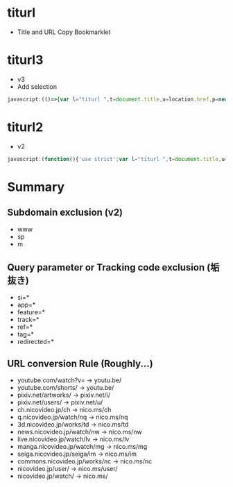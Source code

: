 # titurl

- Title and URL Copy Bookmarklet

# titurl3

- v3
- Add selection

```js
javascript:(()=>{var l="titurl ",t=document.title,u=location.href,p=new URL(u),h=p.host.split("."),f=["www","m","sp"],s=f.includes(h[0])?h[0]:"",h2=h.slice();if(s)h2.shift();var plain=h2.join("."),full=s?s+"."+plain:plain,m={"youtube.com/watch\\?v=":"youtu.be/","youtube.com/shorts/":"youtu.be/","pixiv.net/artworks/":"pixiv.net/i/","pixiv.net/users/":"pixiv.net/u/","ch.nicovideo.jp/ch":"nico.ms/ch","q.nicovideo.jp/watch/nq":"nico.ms/nq","3d.nicovideo.jp/works/td":"nico.ms/td","news.nicovideo.jp/watch/nw":"nico.ms/nw","live.nicovideo.jp/watch/lv":"nico.ms/lv","manga.nicovideo.jp/watch/mg":"nico.ms/mg","seiga.nicovideo.jp/seiga/im":"nico.ms/im","commons.nicovideo.jp/works/nc":"nico.ms/nc","nicovideo.jp/user/":"nico.ms/user/","nicovideo.jp/watch/":"nico.ms/"};var needConfirm=!!s;for(var x in m){if(new RegExp(x).test(u)){needConfirm=true;break}}var d=needConfirm?confirm("URLを短めにしますか？"):false;p.host=d?plain:full;["si","app","feature","track","ref","tag","redirected"].forEach(k=>p.searchParams.delete(k));u=p.toString();if(d)for(var x in m){var r=new RegExp(x);if(r.test(u)){u=u.replace(r,m[x]);break}}var z=t+"\n"+u;navigator.clipboard?navigator.clipboard.writeText(z).then(()=>alert(l+"OK:\n"+z)).catch(()=>alert(l+"ERR:\n"+z)):prompt(l+"OK:",z)})();
```


# titurl2

- v2

```js
javascript:(function(){'use strict';var l="titurl ",t=document.title,u=window.location.href,p=new URL(u),a=["www","m","sp"],h=p.host.split(".");if(a.indexOf(h[0])!==-1)h.shift();p.host=h.join(".");var r=["si","app","feature","track","ref","tag","redirected"];r.forEach(function(k){p.searchParams.delete(k)});u=p.toString();var m={"youtube.com/watch\\?v=":"youtu.be/","youtube.com/shorts/":"youtu.be/","pixiv.net/artworks/":"pixiv.net/i/","pixiv.net/users/":"pixiv.net/u/","ch.nicovideo.jp/ch":"nico.ms/ch","q.nicovideo.jp/watch/nq":"nico.ms/nq","3d.nicovideo.jp/works/td":"nico.ms/td","news.nicovideo.jp/watch/nw":"nico.ms/nw","live.nicovideo.jp/watch/lv":"nico.ms/lv","manga.nicovideo.jp/watch/mg":"nico.ms/mg","seiga.nicovideo.jp/seiga/im":"nico.ms/im","commons.nicovideo.jp/works/nc":"nico.ms/nc","nicovideo.jp/user/":"nico.ms/user/","nicovideo.jp/watch/":"nico.ms/"};for(var x in m){var y=new RegExp(x);if(y.test(u)){u=u.replace(y,m[x]);break}}var z=t+"\n"+u;navigator.clipboard?navigator.clipboard.writeText(z).then(function(){alert(l+"OK:\n"+z)}).catch(function(){alert(l+"ERR:\n"+z)}):prompt(l+"OK:",z);})();
```

# Summary


## Subdomain exclusion (v2)

- w​w​w
- sp
- m

## Query parameter or Tracking code exclusion (垢抜き)

- si=*
- app=*
- feature=*
- track=*
- ref=*
- tag=*
- redirected=*


## URL conversion Rule (Roughly...)

- youtube.com/watch?v= -> youtu.be/
- youtube.com/shorts/ -> youtu.be/
- pixiv.net/artworks/ -> pixiv.net/i/
- pixiv.net/users/ -> pixiv.net/u/
- ch.nicovideo.jp/ch -> nico.ms/ch
- q.nicovideo.jp/watch/nq -> nico.ms/nq
- 3d.nicovideo.jp/works/td -> nico.ms/td
- news.nicovideo.jp/watch/nw -> nico.ms/nw
- live.nicovideo.jp/watch/lv -> nico.ms/lv
- manga.nicovideo.jp/watch/mg -> nico.ms/mg
- seiga.nicovideo.jp/seiga/im -> nico.ms/im
- commons.nicovideo.jp/works/nc -> nico.ms/nc
- nicovideo.jp/user/ -> nico.ms/user/
- nicovideo.jp/watch/ -> nico.ms/




